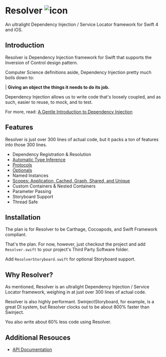 
# Resolver ![icon](https://user-images.githubusercontent.com/709283/32858974-cce8282a-ca12-11e7-944b-c8046156290b.png)

 An ultralight Dependency Injection / Service Locator framework for Swift 4 and iOS.

## Introduction

Resolver is Dependency Injection framework for Swift that supports the Inversion of Control design pattern.

Computer Science definitions aside, Dependency Injection pretty much boils down to:

| **Giving an object the things it needs to do its job.**

Dependency Injection allows us to write code that's loosely coupled, and as such, easier to reuse, to mock, and  to test.

For more, read: [A Gentle Introduction to Dependency Injection](https://github.com/hmlongco/Resolver/blob/master/Documentation/Introduction.md)

## Features

Resolver is just over 300 lines of actual code, but it packs a ton of features into those 300 lines.

* Dependency Registration & Resolution
* [Automatic Type Inference](https://github.com/hmlongco/Resolver/blob/master/Documentation/TypeInference.md)
* [Protocols](https://github.com/hmlongco/Resolver/blob/master/Documentation/TypeInference.md#Protocols)
* [Optionals](https://github.com/hmlongco/Resolver/blob/master/Documentation/Optionals.md)
* Named Instances
* [Scopes: Application, Cached, Graph, Shared, and Unique](https://github.com/hmlongco/Resolver/blob/master/Documentation/Scopes.md)
* Custom Containers & Nested Containers
* Parameter Passing
* Storyboard Support
* Thread Safe

## Installation

The plan is for Resolver to be Carthage, Cocoapods, and Swift Framework compliant.

That's the plan. For now, however, just checkout the project and add `Resolver.swift` to your project's Third Party Software folder.

Add `ResolverStoryboard.swift` for optional Storyboard support.

## Why Resolver?

As mentioned, Resolver is an ultralight Dependency Injection / Service Locator framework, weighing in at just over 300 lines of actual code.

Resolver is also highly performant. SwinjectStoryboard, for example, is a great DI system, but Resolver clocks out to be about 800% faster than Swinject.

You also write about 60% less code using Resolver.

## Additional Resouces

* [API Documentation](https://hmlongco.github.io/Resolver/Documentation/API/Classes/Resolver.html)
